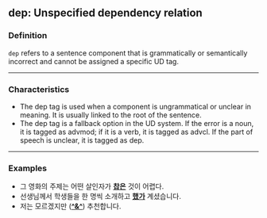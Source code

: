 ## dep: Unspecified dependency relation

### Definition
`dep` refers to a sentence component that is grammatically or semantically incorrect and cannot be assigned a specific UD tag.

---

### Characteristics
- The dep tag is used when a component is ungrammatical or unclear in meaning. It is usually linked to the root of the sentence.
- The dep tag is a fallback option in the UD system. If the error is a noun, it is tagged as advmod; if it is a verb, it is tagged as advcl. If the part of speech is unclear, it is tagged as dep.

---

### Examples
- 그 영화의 주제는 어떤 살인자가 <ins>**찹은**</ins> 것이 어렵다.
- 선생님께서 학생들을 한 명씩 소개하고 <ins>**했가**</ins> 계셨습니다.
- 저는 모르겠지만 (<ins>**^&^**</ins>) 추천합니다.
